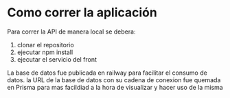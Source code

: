 # Como correr la aplicación

Para correr la API de manera local se debera:

1. clonar el repositorio
2. ejecutar npm install
3. ejecutar el servicio del front

La base de datos fue publicada en railway para facilitar el consumo de datos. la URL de la base de datos con su cadena de conexion fue quemada en Prisma para mas facildiad a la hora de visualizar y hacer uso de la misma

